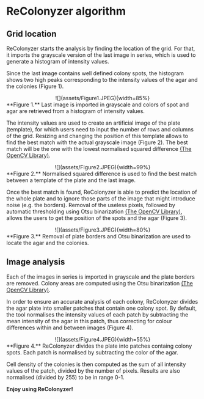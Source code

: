 # ReColonyzer algorithm

## Grid location

ReColonyzer starts the analysis by finding the location of the grid. For that, it imports the grayscale version of the last image in series, which is used to generate a histogram of intensity values.

Since the last image contains well defined colony spots, the histogram shows two high peaks corresponding to the intensity values of the agar and the colonies (Figure 1).

<center>
![](assets/Figure1.JPEG){width=85%}
</center>
**Figure 1.** Last image is imported in grayscale and colors of spot
and agar are retrieved from a histogram of intensity values.

The intensity values are used to create an artificial image of the plate (template), for which users need to input the number of rows and columns of the grid. Resizing and changing the position of this template allows to find the best match with the actual grayscale image (Figure 2). The best match will be the one with the lowest normalised squared difference [(The OpenCV Library)](https://docs.opencv.org/4.0.0/df/dfb/group__imgproc__object.html).

<center>
![](assets/Figure2.JPEG){width=99%}
</center>
**Figure 2.** Normalised squared difference is used to find the best match
between a template of the plate and the last image.

Once the best match is found, ReColonyzer is able to predict the location of the whole plate and to ignore those parts of the image that might introduce noise (e.g. the borders). Removal of the useless pixels, followed by automatic thresholding using Otsu binarization [(The OpenCV Library)](https://docs.opencv.org/3.4.3/d7/d4d/tutorial_py_thresholding.html), allows the users to get the position of the spots and the agar (Figure 3).

<center>
![](assets/Figure3.JPEG){width=80%}
</center>
**Figure 3.** Removal of plate borders and Otsu binarization are used to locate
the agar and the colonies.


## Image analysis

Each of the images in series is imported in grayscale and the plate borders are removed. Colony areas are computed using the Otsu binarization [(The OpenCV Library)](https://docs.opencv.org/3.4.3/d7/d4d/tutorial_py_thresholding.html).

In order to ensure an accurate analysis of each colony, ReColonyzer divides the agar plate into smaller patches that contain one colony spot. By default, the tool normalises the intensity values of each patch by subtracting the mean intensity of the agar in this patch, thus correcting for colour differences within and between images (Figure 4).

<center>
![](assets/Figure4.JPEG){width=55%}
</center>
**Figure 4.** ReColonyzer divides the plate into patches containg colony spots.
Each patch is normalised by subtracting the color of the agar.

Cell density of the colonies is then computed as the sum of all intensity values of the patch, divided by the number of pixels. Results are also normalised (divided by 255) to be in range 0-1.

**Enjoy using ReColonyzer!**
